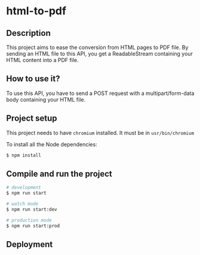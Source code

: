 # html-to-pdf

## Description

This project aims to ease the conversion from HTML pages to PDF file.
By sending an HTML file to this API, you get a ReadableStream containing your HTML content into a PDF file.

## How to use it?

To use this API, you have to send a POST request with a multipart/form-data body containing your HTML file.

## Project setup

This project needs to have `chromium` installed. It must be in `usr/bin/chromium`

To install all the Node dependencies:

```bash
$ npm install
```

## Compile and run the project

```bash
# development
$ npm run start

# watch mode
$ npm run start:dev

# production mode
$ npm run start:prod
```

## Deployment
